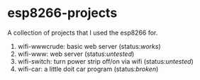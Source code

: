 # esp8266-projects
A collection of projects that I used the esp8266 for.

1. wifi-wwwcrude: basic web server (status:*works*)
2. wifi-www: web server (status:*untested*)
3. wifi-switch: turn power strip off/on via wifi (status:*untested*)
4. wifi-car: a little doit car program (status:*broken*)

